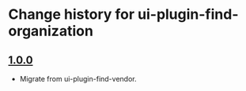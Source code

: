 # Change history for ui-plugin-find-organization

## [1.0.0](https://github.com/folio-org/ui-plugin-find-organization/tree/v1.0.0)

* Migrate from ui-plugin-find-vendor.
